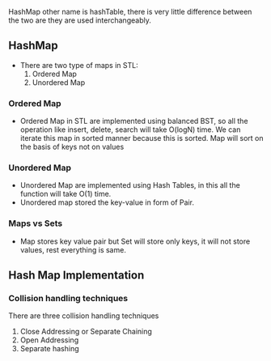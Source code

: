 HashMap other name is hashTable, there is very little difference between the two are they are used interchangeably.

## HashMap

- There are two type of maps in STL:
  1. Ordered Map
  2. Unordered Map

### Ordered Map

- Ordered Map in STL are implemented using balanced BST, so all the operation like insert, delete, search will take O(logN) time. We can iterate this map in sorted manner because this is sorted. Map will sort on the basis of keys not on values

### Unordered Map

- Unordered Map are implemented using Hash Tables, in this all the function will take O(1) time.
- Unordered map stored the key-value in form of Pair.

### Maps vs Sets

- Map stores key value pair but Set will store only keys, it will not store values, rest everything is same.

## Hash Map Implementation

### Collision handling techniques

There are three collision handling techniques

1. Close Addressing or Separate Chaining
2. Open Addressing
3. Separate hashing
